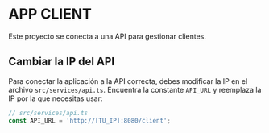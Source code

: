 # APP CLIENT

Este proyecto se conecta a una API para gestionar clientes.

## Cambiar la IP del API

Para conectar la aplicación a la API correcta, debes modificar la IP en el archivo `src/services/api.ts`. Encuentra la constante `API_URL` y reemplaza la IP por la que necesitas usar:

```typescript
// src/services/api.ts
const API_URL = 'http://[TU_IP]:8080/client';